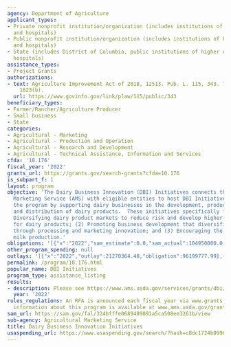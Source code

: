 ```yaml
---
agency: Department of Agriculture
applicant_types:
- Private nonprofit institution/organization (includes institutions of higher education
  and hospitals)
- Public nonprofit institution/organization (includes institutions of higher education
  and hospitals)
- State (includes District of Columbia, public institutions of higher education and
  hospitals)
assistance_types:
- Project Grants
authorizations:
- text: Agriculture Improvement Act of 2018, 12513. Pub. L. 115, 343. 7 U.S.C. &sect;
    1623(b).
  url: https://www.govinfo.gov/link/plaw/115/public/343
beneficiary_types:
- Farmer/Rancher/Agriculture Producer
- Small business
- State
categories:
- Agricultural - Marketing
- Agricultural - Production and Operation
- Agricultural - Research and Development
- Agricultural - Technical Assistance, Information and Services
cfda: '10.176'
fiscal_year: '2022'
grants_url: https://grants.gov/search-grants?cfda=10.176
is_subpart_f: 1
layout: program
objective: 'The Dairy Business Innovation (DBI) Initiatives connects the Agricultural
  Marketing Service (AMS) with eligible entities to host DBI Initiatives to manage
  the program by supporting dairy businesses in the development, production, marketing,
  and distribution of dairy products.  These initiatives specifically focus on: (1)
  Diversifying dairy product markets to reduce risk and develop higher-value uses
  for dairy products; (2) Promoting business development that diversifies farmer income
  through processing and marketing innovation; and (3) Encouraging the use of regional
  milk production.'
obligations: '[{"x":"2022","sam_estimate":0.0,"sam_actual":104950000.0,"usa_spending_actual":96199777.99},{"x":"2023","sam_estimate":29000000.0,"sam_actual":0.0,"usa_spending_actual":44378999.98},{"x":"2024","sam_estimate":25000000.0,"sam_actual":0.0,"usa_spending_actual":22999999.0}]'
other_program_spending: null
outlays: '[{"x":"2022","outlay":21270364.48,"obligation":96199777.99},{"x":"2023","outlay":7138151.15,"obligation":44378999.98},{"x":"2024","outlay":1706316.56,"obligation":22999999.0}]'
permalink: /program/10.176.html
popular_name: DBI Initiatives
program_type: assistance_listing
results:
- description: Please see https://www.ams.usda.gov/services/grants/dbi/awards
  year: '2022'
rules_regulations: An RFA is announced each fiscal year via www.grants.gov. Additional
  information about this program is available at www.ams.usda.gov/grants.
sam_url: https://sam.gov/fal/324bfffe0689489091a5ca508ee3261b/view
sub-agency: Agricultural Marketing Service
title: Dairy Business Innovation Initiatives
usaspending_url: https://www.usaspending.gov/search/?hash=c8dc1724b09962a819a39ce585e22551
---
```

